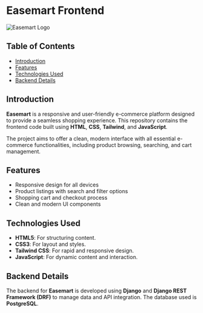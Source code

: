 # Easemart Frontend

![Easemart Logo](https://i.ibb.co.com/p36c47J/logo-for-sales-company-and-bag-or-e-commerce-1.png)

## Table of Contents
- [Introduction](#introduction)
- [Features](#features)
- [Technologies Used](#technologies-used)
- [Backend Details](#backend-details)

## Introduction
**Easemart** is a responsive and user-friendly e-commerce platform designed to provide a seamless shopping experience. This repository contains the frontend code built using **HTML**, **CSS**, **Tailwind**, and **JavaScript**.

The project aims to offer a clean, modern interface with all essential e-commerce functionalities, including product browsing, searching, and cart management.

## Features
- Responsive design for all devices
- Product listings with search and filter options
- Shopping cart and checkout process
- Clean and modern UI components

## Technologies Used
- **HTML5**: For structuring content.
- **CSS3**: For layout and styles.
- **Tailwind CSS**: For rapid and responsive design.
- **JavaScript**: For dynamic content and interaction.

## Backend Details
The backend for **Easemart** is developed using **Django** and **Django REST Framework (DRF)** to manage data and API integration. The database used is **PostgreSQL**.

